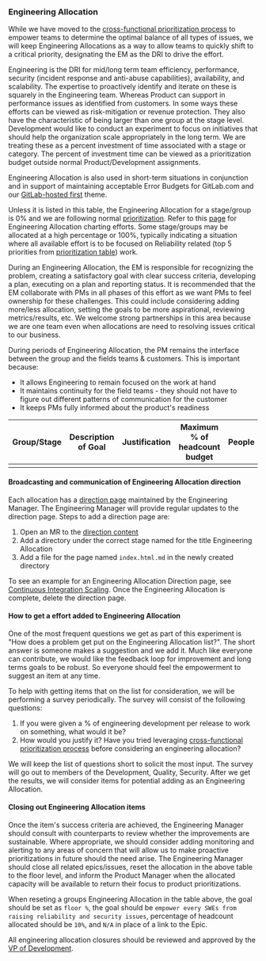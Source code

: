 ### Engineering Allocation

While we have moved to the [cross-functional prioritization process](/handbook/product/cross-functional-prioritization/) to empower teams to determine the optimal balance of all types of issues, we will keep Engineering Allocations as a way to allow teams to quickly shift to a critical priority, designating the EM as the DRI to drive the effort.

Engineering is the DRI for mid/long term team efficiency, performance, security (incident response and anti-abuse capabilities), availability, and scalability. The expertise to proactively identify and iterate on these is squarely in the Engineering team. Whereas Product can support in performance issues as identified from customers. In some ways these efforts can be viewed as risk-mitigation or revenue protection. They also have the characteristic of being larger than one group at the stage level. Development would like to conduct an experiment to focus on initiatives that should help the organization scale appropriately in the long term.  We are treating these as a percent investment of time associated with a stage or category. The percent of investment time can be viewed as a prioritization budget outside normal Product/Development assignments.

Engineering Allocation is also used in short-term situations in conjunction and in support of maintaining acceptable Error Budgets for GitLab.com and our [GitLab-hosted first](/direction/#gitlab-hosted-first) theme.

Unless it is listed in this table, the Engineering Allocation for a stage/group is 0% and we are following normal [prioritization](/handbook/product/product-processes/#prioritization). Refer to this [page](/handbook/engineering/engineering-allocation/) for Engineering Allocation charting efforts. Some stage/groups may be allocated at a high percentage or 100%, typically indicating a situation where all available effort is to be focused on Reliability related (top 5 priorities from [prioritization table](/handbook/product/product-processes/#prioritization)) work.

During an Engineering Allocation, the EM is responsible for recognizing the problem, creating a satisfactory goal with clear success criteria, developing a plan, executing on a plan and reporting status.  It is recommended that the EM collaborate with PMs in all phases of this effort as we want PMs to feel ownership for these challenges.  This could include considering adding more/less allocation, setting the goals to be more aspirational, reviewing metrics/results, etc.   We welcome strong partnerships in this area because we are one team even when allocations are need to resolving issues critical to our business.

During periods of Engineering Allocation, the PM remains the interface between the group and the fields teams & customers. This is important because:

- It allows Engineering to remain focused on the work at hand
- It maintains continuity for the field teams - they should not have to figure out different patterns of communication for the customer
- It keeps PMs fully informed about the product's readiness

| Group/Stage | Description of Goal | Justification | Maximum % of headcount budget | People | Supporting information | EMs / DRI | PMs |
|-------------|---------------------|---------------|-------------------------------|--------|------------------------|-----------|-----|
|             |                     |               |                               |        |                        |           |     |

#### Broadcasting and communication of Engineering Allocation direction

Each allocation has a [direction page](/handbook/product/product-processes/#managing-your-product-direction) maintained by the Engineering Manager. The Engineering Manager will provide regular updates to the direction page. Steps to add a direction page are:

1. Open an MR to the [direction content](https://gitlab.com/gitlab-com/www-gitlab-com/blob/master/source/direction/)
1. Add a directory under the correct stage named for the title Engineering Allocation
1. Add a file for the page named `index.html.md` in the newly created directory

To see an example for an Engineering Allocation Direction page, see [Continuous Integration Scaling](https://gitlab.com/gitlab-com/www-gitlab-com/-/blob/master/source/direction/verify/continuous_integration_scaling/index.html.md). Once the Engineering Allocation is complete, delete the direction page.

#### How to get a effort added to Engineering Allocation

One of the most frequent questions we get as part of this experiment is "How does a problem get put on the Engineering Allocation list?".  The short answer is someone makes a suggestion and we add it.  Much like everyone can contribute, we would like the feedback loop for improvement and long terms goals to be robust.  So everyone should feel the empowerment to suggest an item at any time.

To help with getting items that on the list for consideration, we will be performing a survey periodically.  The survey will consist of the following questions:

1. If you were given a % of engineering development per release to work on something, what would it be?
1. How would you justify it?  Have you tried leveraging [cross-functional prioritization process](/handbook/product/cross-functional-prioritization/) before considering an engineering allocation?

We will keep the list of questions short to solicit the most input.  The survey will go out to members of the Development, Quality, Security.  After we get the results, we will consider items for potential adding as an Engineering Allocation.

#### Closing out Engineering Allocation items

Once the item's success criteria are achieved, the Engineering Manager should consult with counterparts to review whether the improvements are sustainable. Where appropriate, we should consider adding monitoring and alerting to any areas of concern that will allow us to make proactive prioritizations in future should the need arise. The Engineering Manager should close all related epics/issues, reset the allocation in the above table to the floor level, and inform the Product Manager when the allocated capacity will be available to return their focus to product prioritizations.

When reseting a groups Engineering Allocation in the table above, the goal should be set as `floor %`, the goal should be `empower every SWEs from raising reliability and security issues`, percentage of headcount allocated should be `10%`, and `N/A` in place of a link to the Epic.

All engineering allocation closures should be reviewed and approved by the [VP of Development](https://about.gitlab.com/handbook/engineering/development/#team-members).

